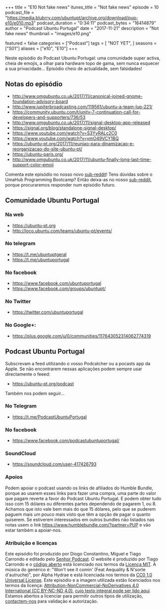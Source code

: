 +++
title = "E10 Not fake news"
itunes_title = "Not fake news"
episode = 10
podcast_file = "https://media.blubrry.com/ubuntupt/archive.org/download/pup-e10/e010.mp3"
podcast_duration = "0:34:11"
podcast_bytes = "16414879"
author = "Podcast Ubuntu Portugal"
date = "2017-11-21"
description = "Not fake news"
thumbnail = "images/e10.png"

featured = false
categories = ["Podcast"]
tags = [
  "NOT YET",
]
seasons = ["S01"]
aliases = ["e10", "E10"]
+++

Neste episódio do Podcast Ubuntu Portugal: uma comunidade super activa, cheia de emojis, a olhar para hardware topo de gama, sem nunca esquecer a sua privacidade…
Episódio cheio de actualidade, sem falsidades!

## Notas do episódio

* http://www.omgubuntu.co.uk/2017/11/canonical-joined-gnome-foundation-advisory-board
* http://www.jupiterbroadcasting.com/119561/ubuntu-a-team-lup-221/
* https://community.ubuntu.com/t/unity-7-continuation-call-for-developers-and-supporters/736/53
* http://www.omgubuntu.co.uk/2017/11/signal-desktop-app-released
* https://signal.org/blog/standalone-signal-desktop/
* https://www.youtube.com/watch?v=S3YvRALc2C0
* https://www.youtube.com/watch?v=ymO49VCY1BQ
* https://ubuntu-pt.org/2017/11/reuniao-para-dinamizacao-e-reorganizacao-do-site-ubuntu-pt/
* https://ubuntu-paris.org/
* http://www.omgubuntu.co.uk/2017/11/ubuntu-finally-long-last-time-support-color-emoji

Comenta este episódio no nosso novo [sub-reddit](https://www.reddit.com/r/PodcastUbuntuPortugal)!
Tens dúvidas sobre o UmaHub Programming Bootcamp?
Então deixa-as no nosso [sub-reddit](https://www.reddit.com/r/PodcastUbuntuPortugal/comments/778rao/umahub_programming_bootcamp), porque procuraremos responder num episódio futuro.
 
## Comunidade Ubuntu Portugal

### Na web
* https://ubuntu-pt.org
* http://loco.ubuntu.com/teams/ubuntu-pt/events/

### No telegram
* https://t.me/ubuntuptgeral
* https://t.me/ubuntuportugal

### No facebook
* https://www.facebook.com/ubuntuportugal
* https://www.facebook.com/groups/ubuntupt/

### No Twitter
* https://twitter.com/ubuntuportugal

### No Google+:
* https://plus.google.com/u/0/communities/117643052314062774319

## Podcast Ubuntu Portugal
Subscrevam a feed utilizando o vosso Podcatcher ou a pocasts app da Apple.
Se não encontrarem nessas aplicações podem sempre usar directamente o feeed:
* https://ubuntu-pt.org/podcast

Também nos podem seguir…

### No Telegram
* https://t.me/PodcastUbuntuPortugal

### No facebook
* https://www.facebook.com/podcastubuntuportugal/

### SoundCloud
* https://soundcloud.com/user-417426793


### Apoios
Podem apoiar o podcast usando os links de afiliados do Humble Bundle, porque ao usarem esses links para fazer uma compra, uma parte do valor que pagam reverte a favor do Podcast Ubuntu Portugal.
E podem obter tudo isso com 15 dólares ou diferentes partes dependendo de pagarem 1, ou 8.
Achamos que isto vale bem mais do que 15 dólares, pelo que se puderem paguem mais um pouco mais visto que têm a opção de pagar o quanto quiserem.
Se estiverem interessados em outros bundles não listados nas notas usem o link https://www.humblebundle.com/?partner=PUP e vão estar também a apoiar-nos.

### Atribuição e licenças
Este episódio foi produzido por Diogo Constantino, Miguel e Tiago Carrondo e editado pelo [Senhor Podcast](https://senhorpodcast.pt/).
O website é produzido por Tiago Carrondo e o [código aberto](https://gitlab.com/podcastubuntuportugal/website) está licenciado nos termos da [Licença MIT](https://gitlab.com/podcastubuntuportugal/website/main/LICENSE).
A música do genérico é: "Won't see it comin' (Feat Aequality & N'sorte d'autruche)", por Alpha Hydrae e está licenciada nos termos da [CC0 1.0 Universal License](https://creativecommons.org/publicdomain/zero/1.0/).
Este episódio e a imagem utilizada estão licenciados nos termos da licença: [Attribution-NonCommercial-NoDerivatives 4.0 International (CC BY-NC-ND 4.0)](https://creativecommons.org/licenses/by-nc-nd/4.0/), [cujo texto integral pode ser lido aqui](https://creativecommons.org/licenses/by-nc-nd/4.0/legalcode). Estamos abertos a licenciar para permitir outros tipos de utilização, [contactem-nos](https://podcastubuntuportugal.org/contactos) para validação e autorização.

